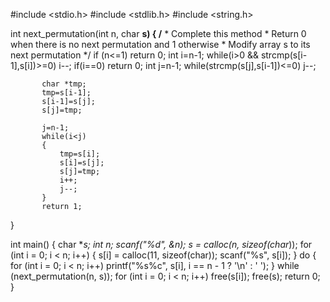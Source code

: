 
#include <stdio.h>
#include <stdlib.h>
#include <string.h>

int next_permutation(int n, char **s)
{
	/**
	* Complete this method
	* Return 0 when there is no next permutation and 1 otherwise
	* Modify array s to its next permutation
	*/
        if (n<=1)
        return 0;
        int i=n-1;
        while(i>0 && strcmp(s[i-1],s[i])>=0)
          i--;
           if(i==0)
           return 0;
           int j=n-1;
           while(strcmp(s[j],s[i-1])<=0)
           j--;
            
           char *tmp;
           tmp=s[i-1];
           s[i-1]=s[j];
           s[j]=tmp;
           
           j=n-1;
           while(i<j)
           {
               tmp=s[i];
               s[i]=s[j];
               s[j]=tmp;
               i++;
               j--;
           }
           return 1;
}

int main()
{
	char **s;
	int n;
	scanf("%d", &n);
	s = calloc(n, sizeof(char*));
	for (int i = 0; i < n; i++)
	{
		s[i] = calloc(11, sizeof(char));
		scanf("%s", s[i]);
	}
	do
	{
		for (int i = 0; i < n; i++)
			printf("%s%c", s[i], i == n - 1 ? '\n' : ' ');
	} while (next_permutation(n, s));
	for (int i = 0; i < n; i++)
		free(s[i]);
	free(s);
	return 0;
}
